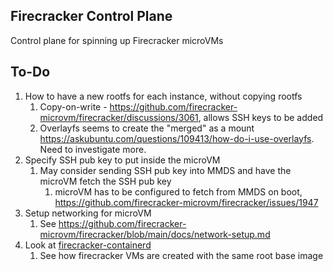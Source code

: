 ## Firecracker Control Plane

Control plane for spinning up Firecracker microVMs

## To-Do

1. How to have a new rootfs for each instance, without copying rootfs
   1. Copy-on-write - https://github.com/firecracker-microvm/firecracker/discussions/3061, allows SSH keys to be added
   1. Overlayfs seems to create the "merged" as a mount https://askubuntu.com/questions/109413/how-do-i-use-overlayfs. Need to investigate more.
2. Specify SSH pub key to put inside the microVM
   1. May consider sending SSH pub key into MMDS and have the microVM fetch the SSH pub key
      1. microVM has to be configured to fetch from MMDS on boot, https://github.com/firecracker-microvm/firecracker/issues/1947
3. Setup networking for microVM
   1. See https://github.com/firecracker-microvm/firecracker/blob/main/docs/network-setup.md
4. Look at [firecracker-containerd](https://github.com/firecracker-microvm/firecracker-containerd)
   1. See how firecracker VMs are created with the same root base image
